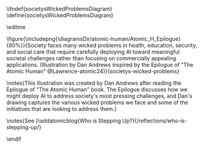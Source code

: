 \ifndef{societysWickedProblemsDiagram}
\define{societysWickedProblemsDiagram}

\editme

\figure{\includepng{\diagramsDir/atomic-human/Atomic_H_Epilogue}{80%}}{Society faces many wicked problems in health, education, security, and social care that require carefully deploying AI toward meaningful societal challenges rather than focusing on commercially appealing applications. (Illustration by Dan Andrews inspired by the Epilogue of "The Atomic Human" @Lawrence-atomic24)}{societys-wicked-problems}

\notes{This illustration was created by Dan Andrews after reading the Epilogue of "The Atomic Human" book. The Epilogue discusses how we might deploy AI to address society's most pressing challenges, and Dan's drawing captures the various wicked problems we face and some of the initiatives that are looking to address them.}

\notes{See }\addatomicblog{Who is Stepping Up?}{/reflections/who-is-stepping-up/}

\endif 